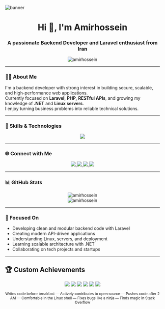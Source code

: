 ![banner](https://capsule-render.vercel.app/api?type=waving&color=0:8E2DE2,100:4A00E0&height=180&section=header&text=Amirhossein%20Peyravan&fontSize=30&fontColor=ffffff)

<h1 align="center">Hi 👋, I'm Amirhossein</h1>
<h3 align="center">A passionate Backend Developer and Laravel enthusiast from Iran</h3>

<p align="center">
  <img src="https://komarev.com/ghpvc/?username=amirhossein&label=Profile%20views&color=0e75b6&style=flat" alt="amirhossein" />
</p>

---

### 🧑‍💻 About Me
I'm a backend developer with strong interest in building secure, scalable, and high-performance web applications.  
Currently focused on **Laravel**, **PHP**, **RESTful APIs**, and growing my knowledge of **.NET** and **Linux servers**.  
I enjoy turning business problems into reliable technical solutions.  

---

### 🚀 Skills & Technologies
<div align="center">
  <img src="https://skillicons.dev/icons?i=html,css,js,php,laravel,python,django,postman,mysql,linux,cs,cpp,dotnet,bootstrap,nodejs,git,github,gitlab,angular,nginx,docker,kubernetes,elasticsearch,go,wordpress,archlinux,aws,gcp&perline=12" />
</div>



---

### 🌐 Connect with Me
<div align="center">
  <a href="https://instagram.com/amirpeyravan" target="_blank">
    <img src="https://skillicons.dev/icons?i=instagram" />
  </a>
  <a href="https://github.com/amirpeyravan" target="_blank">
    <img src="https://skillicons.dev/icons?i=github" />
  </a>
  <a href="https://linkedin.com/in/amirpeyravan" target="_blank">
    <img src="https://skillicons.dev/icons?i=linkedin" />
  </a>
  <a href="https://x.com/amirpeyravan" target="_blank">
    <img src="https://skillicons.dev/icons?i=twitter" />
  </a>
</div>



---

### 📊 GitHub Stats
<p align="center">
  <img src="https://github-readme-stats.vercel.app/api?username=yourusername&show_icons=true&theme=radical" alt="amirhossein" />
  <br/>
  <img src="https://github-readme-stats.vercel.app/api/top-langs/?username=yourusername&layout=compact&theme=radical" alt="amirhossein" />
</p>

---

### 📌 Focused On
- Developing clean and modular backend code with Laravel
- Creating modern API-driven applications
- Understanding Linux, servers, and deployment
- Learning scalable architecture with .NET
- Collaborating on tech projects and startups

---

## 🏆 Custom Achievements

<div align="center">
  <img src="https://img.shields.io/badge/Code%20Addict-orange?style=for-the-badge&logo=codeforces&logoColor=white" />
  <img src="https://img.shields.io/badge/Open%20Source%20Supporter-brightgreen?style=for-the-badge&logo=github&logoColor=white"/>
  <img src="https://img.shields.io/badge/Midnight%20Committer-purple?style=for-the-badge&logo=github&logoColor=white"/>
  <img src="https://img.shields.io/badge/Terminal%20Warrior-black?style=for-the-badge&logo=linux&logoColor=white"/>
  <img src="https://img.shields.io/badge/Bug%20Squasher-red?style=for-the-badge&logo=bugcrowd&logoColor=white"/>
  <img src="https://img.shields.io/badge/Stack%20Overflow%20Lurker-F48024?style=for-the-badge&logo=stackoverflow&logoColor=white"/>
</div>



<p align="center">
  <sub>Writes code before breakfast — Actively contributes to open source — Pushes code after 2 AM — Comfortable in the Linux shell — Fixes bugs like a ninja — Finds magic in Stack Overflow</sub>
</p>

